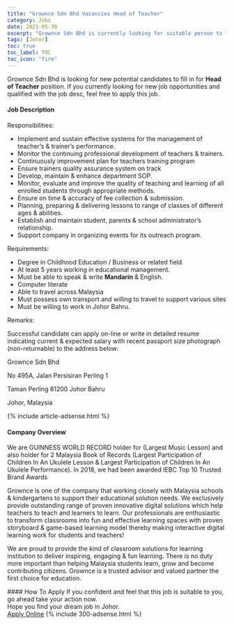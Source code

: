 ```yaml
---
title: "Grownce Sdn Bhd Vacancies Head of Teacher" 
category: Jobs 
date: 2021-05-30 
excerpt: "Grownce Sdn Bhd is currently looking for suitable person to fill in the Head of Teacher which based in Johor" 
tags: [Johor] 
toc: true 
toc_label: TOC 
toc_icon: "fire" 
--- 
```


<p>Grownce Sdn Bhd is looking for new potential candidates to fill in for <b>Head of Teacher</b> position. If you currently looking for new job opportunities and qualified with the job desc, feel free to apply this job.
</p><div><div><h4>Job Description</h4></div><div><div><span><div><p>Responsibilities:</p><ul><li>Implement and sustain effective systems for the management of teacher&#8217;s &amp; trainer&#8217;s performance.</li><li>Monitor the continuing professional development of teachers &amp; trainers.</li><li>Continuously improvement plan for teachers training program</li><li>Ensure trainers quality assurance system on track</li><li>Develop, maintain &amp; enhance department SOP.</li><li>Monitor, evaluate and improve the quality of teaching and learning of all enrolled students through appropriate methods.</li><li>Ensure on time &amp; accuracy of fee collection &amp; submission.</li><li>Planning, preparing &amp; delivering lessons to range of classes of different ages &amp; abilities.</li><li>Establish and maintain student, parents &amp; school administrator&#8217;s relationship.</li><li>Support company in organizing events for its outreach program.</li></ul><p>Requirements:</p><ul><li>Degree in Childhood Education / Business or related field</li><li>At least 5 years working in educational management.</li><li>Must be able to speak &amp; write <strong>Mandarin</strong> &amp; English.</li><li>Computer literate</li><li>Able to travel across Malaysia</li><li>Must possess own transport and willing to travel to support various sites</li><li>Must be willing to work in Johor Bahru.</li></ul><p>Remarks:</p><p>Successful candidate can apply on-line or write in detailed resume indicating current &amp; expected salary with recent passport size photograph (non-returnable) to the address below:</p><p>Grownce Sdn Bhd</p><p>No 495A, Jalan Persisiran Perling 1</p><p>Taman Perling 81200 Johor Bahru</p><p>Johor, Malaysia</p></div></span></div></div></div> 
{% include article-adsense.html %} 
<div><div><h4>Company Overview</h4></div><div><div><span><div><p>We are&#160;GUINNESS WORLD RECORD&#160;holder for (Largest Music Lesson) and also&#160;holder for 2 Malaysia Book of Records&#160;(Largest Participation of Children In An Ukulele Lesson &amp;&#160;Largest Participation of Children In An Ukulele Performance). In 2018, we had been awarded IEBC Top 10 Trusted Brand Awards</p><p>Grownce is one of the company that working closely with Malaysia schools &amp; kindergartens to support their educational solution needs. We exclusively provide outstanding range of proven innovative digital solutions which help teachers to teach and learners to learn. Our professionals are enthusiastic to transform classrooms into fun and effective learning spaces with proven storyboard &amp; game-based learning model thereby making interactive digital learning work for students and teachers!</p><p>We are proud to provide the kind of classroom solutions for learning institution to deliver inspiring, engaging &amp; fun learning.&#160;There is no duty more important than helping Malaysia students learn, grow and become contributing citizens. Grownce is a trusted advisor and valued partner the first choice for education.</p></div></span></div></div></div> 
#### How To Apply 
If you confident and feel that this job is suitable to you, go ahead take your action now. <br/> 
Hope you find your dream job in Johor. <br/> 
<a href="https://www.jobstreet.com.my/en/job/head-of-teacher-4571546?jobId=jobstreet-my-job-4571546&" class="btn btn--info" target="_blank" rel="nofollow noopenner">Apply Online</a> 
{% include 300-adsense.html %} 
